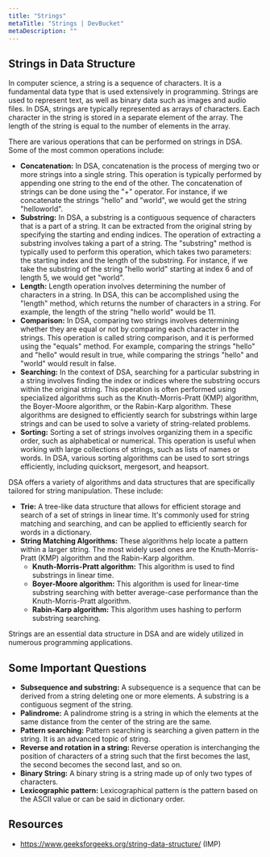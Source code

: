 ```yaml
---
title: "Strings"
metaTitle: "Strings | DevBucket"
metaDescription: ""
---
```


## Strings in Data Structure

In computer science, a string is a sequence of characters. It is a fundamental data type that is used extensively in programming. Strings are used to represent text, as well as binary data such as images and audio files. In DSA, strings are typically represented as arrays of characters. Each character in the string is stored in a separate element of the array. The length of the string is equal to the number of elements in the array.

There are various operations that can be performed on strings in DSA. Some of the most common operations include:

- **Concatenation:** In DSA, concatenation is the process of merging two or more strings into a single string. This operation is typically performed by appending one string to the end of the other. The concatenation of strings can be done using the "+" operator. For instance, if we concatenate the strings "hello" and "world", we would get the string "helloworld".
- **Substring:** In DSA, a substring is a contiguous sequence of characters that is a part of a string. It can be extracted from the original string by specifying the starting and ending indices. The operation of extracting a substring involves taking a part of a string. The "substring" method is typically used to perform this operation, which takes two parameters: the starting index and the length of the substring. For instance, if we take the substring of the string "hello world" starting at index 6 and of length 5, we would get "world".
- **Length:** Length operation involves determining the number of characters in a string. In DSA, this can be accomplished using the "length" method, which returns the number of characters in a string. For example, the length of the string "hello world" would be 11.
- **Comparison:** In DSA, comparing two strings involves determining whether they are equal or not by comparing each character in the strings. This operation is called string comparison, and it is performed using the "equals" method. For example, comparing the strings "hello" and "hello" would result in true, while comparing the strings "hello" and "world" would result in false.
- **Searching:** In the context of DSA, searching for a particular substring in a string involves finding the index or indices where the substring occurs within the original string. This operation is often performed using specialized algorithms such as the Knuth-Morris-Pratt (KMP) algorithm, the Boyer-Moore algorithm, or the Rabin-Karp algorithm. These algorithms are designed to efficiently search for substrings within large strings and can be used to solve a variety of string-related problems.
- **Sorting:** Sorting a set of strings involves organizing them in a specific order, such as alphabetical or numerical. This operation is useful when working with large collections of strings, such as lists of names or words. In DSA, various sorting algorithms can be used to sort strings efficiently, including quicksort, mergesort, and heapsort.

DSA offers a variety of algorithms and data structures that are specifically tailored for string manipulation. These include:

- **Trie:** A tree-like data structure that allows for efficient storage and search of a set of strings in linear time. It's commonly used for string matching and searching, and can be applied to efficiently search for words in a dictionary.
- **String Matching Algorithms:** These algorithms help locate a pattern within a larger string. The most widely used ones are the Knuth-Morris-Pratt (KMP) algorithm and the Rabin-Karp algorithm.
  - **Knuth-Morris-Pratt algorithm:** This algorithm is used to find substrings in linear time.
  - **Boyer-Moore algorithm:** This algorithm is used for linear-time substring searching with better average-case performance than the Knuth-Morris-Pratt algorithm.
  - **Rabin-Karp algorithm:** This algorithm uses hashing to perform substring searching.

Strings are an essential data structure in DSA and are widely utilized in numerous programming applications.

## Some Important Questions

- **Subsequence and substring:** A subsequence is a sequence that can be derived from a string deleting one or more elements. A substring is a contiguous segment of the string.
- **Palindrome:** A palindrome string is a string in which the elements at the same distance from the center of the string are the same.
- **Pattern searching:** Pattern searching is searching a given pattern in the string. It is an advanced topic of string.
- **Reverse and rotation in a string:** Reverse operation is interchanging the position of characters of a string such that the first becomes the last, the second becomes the second last, and so on.
- **Binary String:** A binary string is a string made up of only two types of characters.
- **Lexicographic pattern:** Lexicographical pattern is the pattern based on the ASCII value or can be said in dictionary order.

## Resources

- https://www.geeksforgeeks.org/string-data-structure/ (IMP)
